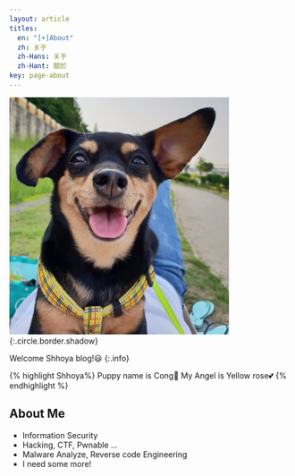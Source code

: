 ```yaml
---
layout: article
titles:
  en: "[+]About"
  zh: 关于
  zh-Hans: 关于
  zh-Hant: 關於
key: page-about
---
```


![Cong](https://raw.githubusercontent.com/Shhoya/Shhoya.github.io/master/assets/images/logo/Cong.png "Cong"){:.circle.border.shadow}

Welcome Shhoya blog!😃
{:.info}

{% highlight Shhoya%}
Puppy name is Cong🐶
My Angel is Yellow rose💕
{% endhighlight %}



## About Me

- Information Security
- Hacking, CTF, Pwnable ...
- Malware Analyze, Reverse code Engineering
- I need some more!